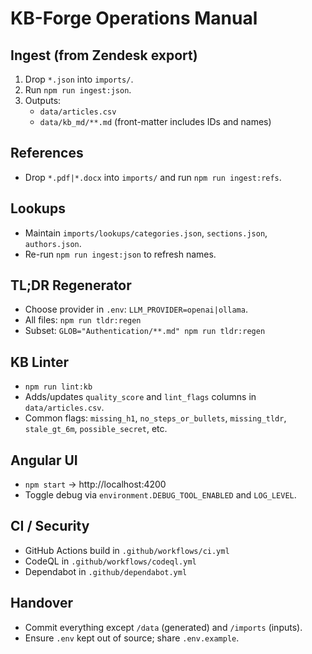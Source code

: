 # KB-Forge Operations Manual

## Ingest (from Zendesk export)
1. Drop `*.json` into `imports/`.
2. Run `npm run ingest:json`.
3. Outputs:
   - `data/articles.csv`
   - `data/kb_md/**.md` (front-matter includes IDs and names)

## References
- Drop `*.pdf|*.docx` into `imports/` and run `npm run ingest:refs`.

## Lookups
- Maintain `imports/lookups/categories.json`, `sections.json`, `authors.json`.
- Re-run `npm run ingest:json` to refresh names.

## TL;DR Regenerator
- Choose provider in `.env`: `LLM_PROVIDER=openai|ollama`.
- All files: `npm run tldr:regen`
- Subset: `GLOB="Authentication/**.md" npm run tldr:regen`

## KB Linter
- `npm run lint:kb`
- Adds/updates `quality_score` and `lint_flags` columns in `data/articles.csv`.
- Common flags: `missing_h1`, `no_steps_or_bullets`, `missing_tldr`, `stale_gt_6m`, `possible_secret`, etc.

## Angular UI
- `npm start` → http://localhost:4200
- Toggle debug via `environment.DEBUG_TOOL_ENABLED` and `LOG_LEVEL`.

## CI / Security
- GitHub Actions build in `.github/workflows/ci.yml`
- CodeQL in `.github/workflows/codeql.yml`
- Dependabot in `.github/dependabot.yml`

## Handover
- Commit everything except `/data` (generated) and `/imports` (inputs).
- Ensure `.env` kept out of source; share `.env.example`.
